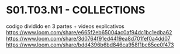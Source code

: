 # S01.T03.N1 - COLLECTIONS
codigo dividido en 3 partes + videos explicativos
https://www.loom.com/share/e665f2eb65004ac0af94dc1bc1edba62
https://www.loom.com/share/3d0764f91ed4419ea8d701fef0a4dd07
https://www.loom.com/share/bdd4396b6bd846ca958f1bc65ce0f473
